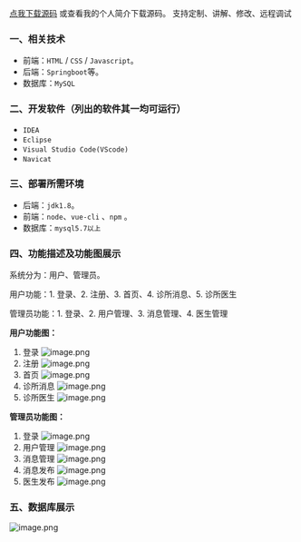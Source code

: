 [点我下载源码](https://www.oneprosol.com/detail/a5808cebf2914e11a3de667b84cf22f8) 
或查看我的个人简介下载源码。
支持定制、讲解、修改、远程调试

### 一、相关技术

- 前端：`HTML` / `CSS` / `Javascript`。
- 后端：`Springboot`等。
- 数据库：`MySQL`

### 二、开发软件（列出的软件其一均可运行）

- `IDEA`
- `Eclipse`
- `Visual Studio Code(VScode)`
- `Navicat`

### 三、部署所需环境

- 后端：`jdk1.8`。
- 前端：`node`、`vue-cli` 、`npm`  。
- 数据库：`mysql5.7以上`

### 四、功能描述及功能图展示

系统分为：用户、管理员。

用户功能：1. 登录、2. 注册、3. 首页、4. 诊所消息、5. 诊所医生

管理员功能：1. 登录、2. 用户管理、3. 消息管理、4. 医生管理

**用户功能图：**

1. 登录
   ![image.png](https://pic.picprosol.com/user_upload/1ca4a16527164fbdbe5588f4023765f3/2024-12-06%2015:40:15_image.png)
2. 注册
   ![image.png](https://pic.picprosol.com/user_upload/1ca4a16527164fbdbe5588f4023765f3/2024-12-06%2015:40:25_image.png)
3. 首页
   ![image.png](https://pic.picprosol.com/user_upload/1ca4a16527164fbdbe5588f4023765f3/2024-12-06%2015:39:35_image.png)
4. 诊所消息
   ![image.png](https://pic.picprosol.com/user_upload/1ca4a16527164fbdbe5588f4023765f3/2024-12-06%2015:40:04_image.png)
5. 诊所医生
   ![image.png](https://pic.picprosol.com/user_upload/1ca4a16527164fbdbe5588f4023765f3/2024-12-06%2015:40:45_image.png)

**管理员功能图：**

1. 登录
   ![image.png](https://pic.picprosol.com/user_upload/1ca4a16527164fbdbe5588f4023765f3/2024-12-06%2015:40:15_image.png)
2. 用户管理
   ![image.png](https://pic.picprosol.com/user_upload/1ca4a16527164fbdbe5588f4023765f3/2024-12-06%2015:41:31_image.png)
3. 消息管理
   ![image.png](https://pic.picprosol.com/user_upload/1ca4a16527164fbdbe5588f4023765f3/2024-12-06%2015:41:41_image.png)
4. 消息发布
   ![image.png](https://pic.picprosol.com/user_upload/1ca4a16527164fbdbe5588f4023765f3/2024-12-06%2015:42:10_image.png)
5. 医生发布
   ![image.png](https://pic.picprosol.com/user_upload/1ca4a16527164fbdbe5588f4023765f3/2024-12-06%2015:42:30_image.png)

### 五、数据库展示

![image.png](https://pic.picprosol.com/user_upload/1ca4a16527164fbdbe5588f4023765f3/2024-12-06%2015:43:29_image.png)




